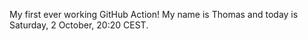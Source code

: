 My first ever working GitHub Action!
My name is Thomas and today is Saturday, 2 October, 20:20 CEST. 
